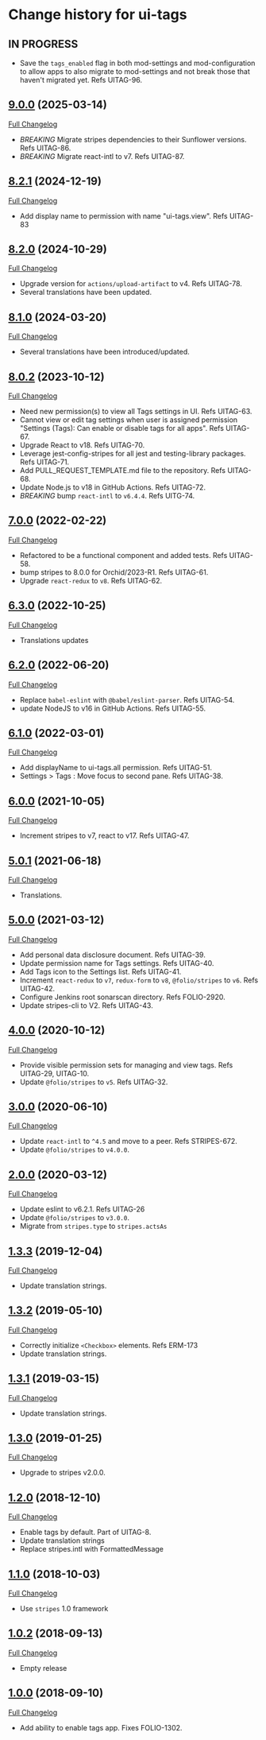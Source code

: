 # Change history for ui-tags

## IN PROGRESS
* Save the `tags_enabled` flag in both mod-settings and mod-configuration to allow apps to also migrate to mod-settings and not break those that haven't migrated yet. Refs UITAG-96.

## [9.0.0](https://github.com/folio-org/ui-tags/tree/v9.0.0) (2025-03-14)
[Full Changelog](https://github.com/folio-org/ui-tags/compare/v8.2.1...v9.0.0)
* *BREAKING* Migrate stripes dependencies to their Sunflower versions. Refs UITAG-86.
* *BREAKING* Migrate react-intl to v7. Refs UITAG-87.

## [8.2.1](https://github.com/folio-org/ui-tags/tree/v8.2.1) (2024-12-19)
[Full Changelog](https://github.com/folio-org/ui-tags/compare/v8.2.0...v8.2.1)

* Add display name to permission with name "ui-tags.view". Refs UITAG-83

## [8.2.0](https://github.com/folio-org/ui-tags/tree/v8.2.0) (2024-10-29)
[Full Changelog](https://github.com/folio-org/ui-tags/compare/v8.1.0...v8.2.0)

* Upgrade version for `actions/upload-artifact` to v4. Refs UITAG-78.
* Several translations have been updated.

## [8.1.0](https://github.com/folio-org/ui-tags/tree/v8.1.0) (2024-03-20)
[Full Changelog](https://github.com/folio-org/ui-tags/compare/v8.0.2...v8.1.0)

* Several translations have been introduced/updated.

## [8.0.2](https://github.com/folio-org/ui-tags/tree/v8.0.2) (2023-10-12)
[Full Changelog](https://github.com/folio-org/ui-tags/compare/v7.0.0...v8.0.2)

* Need new permission(s) to view all Tags settings in UI. Refs UITAG-63.
* Cannot view or edit tag settings when user is assigned permission "Settings (Tags): Can enable or disable tags for all apps". Refs UITAG-67.
* Upgrade React to v18. Refs UITAG-70.
* Leverage jest-config-stripes for all jest and testing-library packages. Refs UITAG-71.
* Add PULL_REQUEST_TEMPLATE.md file to the repository. Refs UITAG-68.
* Update Node.js to v18 in GitHub Actions. Refs UITAG-72.
* *BREAKING* bump `react-intl` to `v6.4.4`. Refs UITG-74.

## [7.0.0](https://github.com/folio-org/ui-tags/tree/v7.0.0) (2022-02-22)
[Full Changelog](https://github.com/folio-org/ui-tags/compare/v6.3.0...v7.0.0)

* Refactored <TagsSettings> to be a functional component and added tests. Refs UITAG-58.
* bump stripes to 8.0.0 for Orchid/2023-R1. Refs UITAG-61.
* Upgrade `react-redux` to `v8`. Refs UITAG-62.
## [6.3.0](https://github.com/folio-org/ui-tags/tree/v6.3.0) (2022-10-25)
[Full Changelog](https://github.com/folio-org/ui-tags/compare/v6.2.0...v6.3.0)

* Translations updates

## [6.2.0](https://github.com/folio-org/ui-tags/tree/v6.2.0) (2022-06-20)
[Full Changelog](https://github.com/folio-org/ui-tags/compare/v6.1.0...v6.2.0)

* Replace `babel-eslint` with `@babel/eslint-parser`. Refs UITAG-54.
* update NodeJS to v16 in GitHub Actions. Refs UITAG-55.

## [6.1.0](https://github.com/folio-org/ui-tags/tree/v6.1.0) (2022-03-01)
[Full Changelog](https://github.com/folio-org/ui-tags/compare/v6.0.0...v6.1.0)

* Add displayName to ui-tags.all permission. Refs UITAG-51.
* Settings > Tags : Move focus to second pane. Refs UITAG-38.

## [6.0.0](https://github.com/folio-org/ui-tags/tree/v6.0.0) (2021-10-05)
[Full Changelog](https://github.com/folio-org/ui-tags/compare/v5.0.1...v6.0.0)

* Increment stripes to v7, react to v17. Refs UITAG-47.

## [5.0.1](https://github.com/folio-org/ui-tags/tree/v5.0.1) (2021-06-18)
[Full Changelog](https://github.com/folio-org/ui-tags/compare/v5.0.0...v5.0.1)

* Translations.

## [5.0.0](https://github.com/folio-org/ui-tags/tree/v5.0.0) (2021-03-12)
[Full Changelog](https://github.com/folio-org/ui-tags/compare/v4.0.0...v5.0.0)

* Add personal data disclosure document. Refs UITAG-39.
* Update permission name for Tags settings. Refs UITAG-40.
* Add Tags icon to the Settings list. Refs UITAG-41.
* Increment `react-redux` to `v7`, `redux-form` to `v8`, `@folio/stripes` to `v6`. Refs UITAG-42.
* Configure Jenkins root sonarscan directory. Refs FOLIO-2920.
* Update stripes-cli to V2. Refs UITAG-43.

## [4.0.0](https://github.com/folio-org/ui-tags/tree/v4.0.0) (2020-10-12)
[Full Changelog](https://github.com/folio-org/ui-tags/compare/v3.0.0...v4.0.0)

* Provide visible permission sets for managing and view tags. Refs UITAG-29, UITAG-10.
* Update `@folio/stripes` to `v5`. Refs UITAG-32.

## [3.0.0](https://github.com/folio-org/ui-tags/tree/v3.0.0) (2020-06-10)
[Full Changelog](https://github.com/folio-org/ui-tags/compare/v2.0.0...v3.0.0)

* Update `react-intl` to `^4.5` and move to a peer. Refs STRIPES-672.
* Update `@folio/stripes` to `v4.0.0`.

## [2.0.0](https://github.com/folio-org/ui-tags/tree/v2.0.0) (2020-03-12)
[Full Changelog](https://github.com/folio-org/ui-tags/compare/v1.3.3...v2.0.0)

* Update eslint to v6.2.1. Refs UITAG-26
* Update `@folio/stripes` to `v3.0.0`.
* Migrate from `stripes.type` to `stripes.actsAs`

## [1.3.3](https://github.com/folio-org/ui-tags/tree/v1.3.3) (2019-12-04)
[Full Changelog](https://github.com/folio-org/ui-tags/compare/v1.3.2...v1.3.3)

* Update translation strings.

## [1.3.2](https://github.com/folio-org/ui-tags/tree/v1.3.2) (2019-05-10)
[Full Changelog](https://github.com/folio-org/ui-tags/compare/v1.3.0...v1.3.1)

* Correctly initialize `<Checkbox>` elements. Refs ERM-173
* Update translation strings.

## [1.3.1](https://github.com/folio-org/ui-tags/tree/v1.3.1) (2019-03-15)
[Full Changelog](https://github.com/folio-org/ui-tags/compare/v1.3.0...v1.3.1)

* Update translation strings.

## [1.3.0](https://github.com/folio-org/ui-tags/tree/v1.3.0) (2019-01-25)
[Full Changelog](https://github.com/folio-org/ui-tags/compare/v1.2.0...v1.3.0)

* Upgrade to stripes v2.0.0.

## [1.2.0](https://github.com/folio-org/ui-tags/tree/v1.2.0) (2018-12-10)
[Full Changelog](https://github.com/folio-org/ui-tags/compare/v1.1.0...v1.2.0)

* Enable tags by default. Part of UITAG-8.
* Update translation strings
* Replace stripes.intl with FormattedMessage

## [1.1.0](https://github.com/folio-org/ui-tags/tree/v1.1.0) (2018-10-03)
[Full Changelog](https://github.com/folio-org/ui-tags/compare/v1.0.2...v1.1.0)

* Use `stripes` 1.0 framework

## [1.0.2](https://github.com/folio-org/ui-tags/tree/v1.0.2) (2018-09-13)
[Full Changelog](https://github.com/folio-org/ui-tags/compare/v1.0.0...v1.0.2)

* Empty release

## [1.0.0](https://github.com/folio-org/ui-tags/tree/v1.0.0) (2018-09-10)
[Full Changelog](https://github.com/folio-org/ui-tags/compare/v1.0.0...v1.0.0)

* Add ability to enable tags app. Fixes FOLIO-1302.
